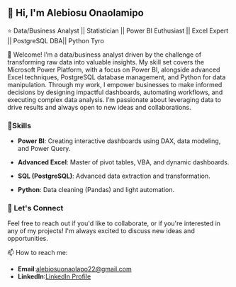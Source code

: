 ## 👋 Hi, I'm Alebiosu Onaolamipo
⭐ Data/Business Analyst || Statistician || Power BI Euthusiast || Excel Expert || PostgreSQL DBA|| Python Tyro

👀 Welcome! I’m a data/business analyst driven by the challenge of transforming raw data into valuable insights. My skill set covers the Microsoft Power Platform, with a focus on Power BI, alongside advanced Excel techniques, PostgreSQL database management, and Python for data manipulation. Through my work, I empower businesses to make informed decisions by designing impactful dashboards, automating workflows, and executing complex data analysis. I’m passionate about leveraging data to drive results and always open to new ideas and collaborations.

### 🔧Skills
- **Power BI**: Creating interactive dashboards using DAX, data modeling, and Power Query.

- **Advanced Excel**: Master of pivot tables, VBA, and dynamic dashboards.
 
- **SQL (PostgreSQL)**: Advanced data extraction and transformation.
 
- **Python**: Data cleaning (Pandas) and light automation.
 
### 🚀 Let's Connect
Feel free to reach out if you'd like to collaborate, or if you're interested in any of my projects! I'm always excited to discuss new ideas and opportunities.

📫 How to reach me:
- **Email**:[alebiosuonaolapo22@gmail.com](mailto:alebiosuonaolapo22@gmail.com)
- **LinkedIn**:[LinkedIn Profile](https://www.linkedin.com/in/onaolamipo-alebiosu)


<!---
Herola007/Herola007 is a ✨ special ✨ repository because its `README.md` (this file) appears on your GitHub profile.
You can click the Preview link to take a look at your changes.
--->
